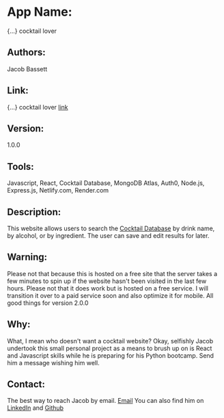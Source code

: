 # App Name: 
{...} cocktail lover

## Authors: 
Jacob Bassett

## Link:
{...} cocktail lover [link](https://thriving-crisp-134854.netlify.app/)

## Version:
1.0.0

## Tools:
Javascript, React, Cocktail Database, MongoDB Atlas, Auth0, Node.js, Express.js, Netlify.com, Render.com

## Description:
This website allows users to search the [Cocktail Database](https://www.thecocktaildb.com/api.php) by drink name, by alcohol, or by ingredient. The user can save and edit results for later. 

## Warning:
Please not that because this is hosted on a free site that the server takes a few minutes to spin up if the website hasn't been visited in the last few hours. Please not that it does work but is hosted on a free service. I will transition it over to a paid service soon and also optimize it for mobile. All good things for version 2.0.0

## Why:
What, I mean who doesn't want a cocktail website? Okay, selfishly Jacob undertook this small personal project as a means to brush up on is React and Javascript skills while he is preparing for his Python bootcamp. Send him a message wishing him well. 

## Contact:
The best way to reach Jacob by email. [Email](mailto:jacobbassett@gmail.com)
You can also find him on [LinkedIn](https://www.linkedin.com/in/jacobbassett/) and [Github](https://github.com/jdabassett)

